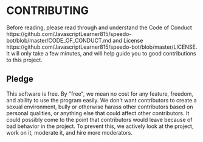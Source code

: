 <h1>CONTRIBUTING</h1>
Before reading, please read through and understand the Code of Conduct https://github.com/JavascriptLearner815/speedo-bot/blob/master/CODE_OF_CONDUCT.md and License https://github.com/JavascriptLearner815/speedo-bot/blob/master/LICENSE.
It will only take a few minutes, and will help guide you to good contributions to this project.
<h2>Pledge</h2>
This software is free. By "free", we mean no cost for any feature, freedom, and ability to use the program easily. We don't want contributors to create a sexual environment,
bully or otherwise harass other contributors based on personal qualities, or anything else that could affect other contributors. It could possibly come to the point that 
contributors would leave because of bad behavior in the project. To prevent this, we actively look at the project, work on it, moderate it, and hire more moderators.
